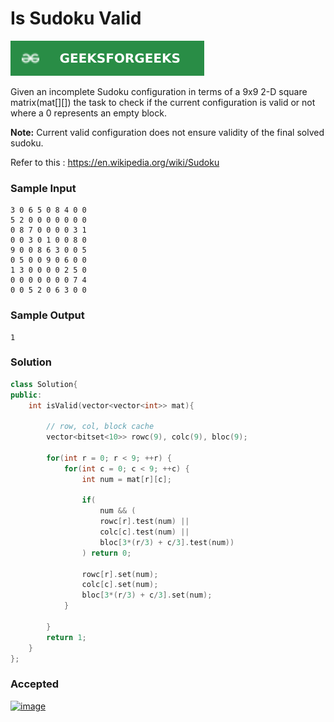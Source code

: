# Is Sudoku Valid

[![Problem Link](../assets/gfg.svg)](https://practice.geeksforgeeks.org/problems/is-sudoku-valid4820/1/#)

Given an incomplete Sudoku configuration in terms of a 9x9  2-D square matrix(mat[][]) the task to check if the current configuration is valid or not where a 0 represents an empty block.

**Note:** Current valid configuration does not ensure validity of the final solved sudoku.

Refer to this : https://en.wikipedia.org/wiki/Sudoku

### Sample Input
```
3 0 6 5 0 8 4 0 0 
5 2 0 0 0 0 0 0 0 
0 8 7 0 0 0 0 3 1 
0 0 3 0 1 0 0 8 0 
9 0 0 8 6 3 0 0 5 
0 5 0 0 9 0 6 0 0 
1 3 0 0 0 0 2 5 0 
0 0 0 0 0 0 0 7 4 
0 0 5 2 0 6 3 0 0
```
### Sample Output
```
1
```

### Solution
```cpp
class Solution{
public:
    int isValid(vector<vector<int>> mat){

        // row, col, block cache
        vector<bitset<10>> rowc(9), colc(9), bloc(9);

        for(int r = 0; r < 9; ++r) {
            for(int c = 0; c < 9; ++c) {
                int num = mat[r][c];
                
                if(
                    num && (
                    rowc[r].test(num) ||
                    colc[c].test(num) ||
                    bloc[3*(r/3) + c/3].test(num))
                ) return 0;
                
                rowc[r].set(num);
                colc[c].set(num);
                bloc[3*(r/3) + c/3].set(num);
            }
            
        }
        return 1;
    }
};
```

### Accepted
[![image](https://user-images.githubusercontent.com/44930179/148640951-447e634c-e890-4c85-9f7a-dc1ef99c5893.png)](https://practice.geeksforgeeks.org/viewSol.php?subId=066bfa3e462dabebf51f08ab533006ec&pid=705293&user=jhasuraj)
